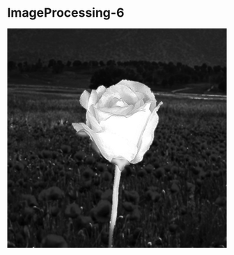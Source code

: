 # ImageProcessing-6

![Alt text](https://github.com/maheravi/ImageProcessing-6/blob/main/flower_out.jpg "Optional title")
